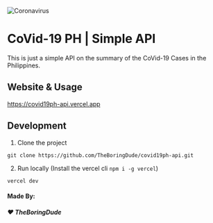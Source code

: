 ![Coronavirus](https://img.icons8.com/color/48/000000/coronavirus.png)

# CoVid-19 PH | Simple API

This is just a simple API on the summary of the CoVid-19 Cases in the Philippines.

## Website & Usage

https://covid19ph-api.vercel.app

## Development

1. Clone the project

```
git clone https://github.com/TheBoringDude/covid19ph-api.git
```

2. Run locally (Install the vercel cli `npm i -g vercel`)

```
vercel dev
```

#### Made By:

##### :heart: TheBoringDude
